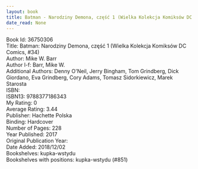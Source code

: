 ```yaml
---
layout: book
title: Batman - Narodziny Demona, część 1 (Wielka Kolekcja Komiksów DC Comics,  no. 34)
date_read: None
---
```


Book Id: 36750306<br />
Title: Batman: Narodziny Demona, część 1 (Wielka Kolekcja Komiksów DC Comics, #34)<br />
Author: Mike W. Barr<br />
Author l-f: Barr, Mike W.<br />
Additional Authors: Denny O'Neil, Jerry Bingham, Tom Grindberg, Dick Giordano, Eva Grindberg, Cory  Adams, Tomasz Sidorkiewicz, Marek Starosta<br />
ISBN: <br />
ISBN13: 9788377186343<br />
My Rating: 0<br />
Average Rating: 3.44<br />
Publisher: Hachette Polska<br />
Binding: Hardcover<br />
Number of Pages: 228<br />
Year Published: 2017<br />
Original Publication Year: <br />
Date Added: 2018/12/02<br />
Bookshelves: kupka-wstydu<br />
Bookshelves with positions: kupka-wstydu (#851)<br />

